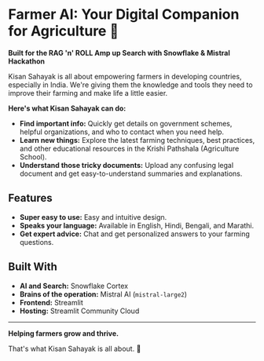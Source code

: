 # Farmer AI: Your Digital Companion for Agriculture 🌾

**Built for the RAG 'n' ROLL Amp up Search with Snowflake & Mistral Hackathon**

Kisan Sahayak is all about empowering farmers in developing countries, especially in India. We're giving them the knowledge and tools they need to improve their farming and make life a little easier.

**Here's what Kisan Sahayak can do:**

- **Find important info:** Quickly get details on government schemes, helpful organizations, and who to contact when you need help.
- **Learn new things:** Explore the latest farming techniques, best practices, and other educational resources in the Krishi Pathshala (Agriculture School).
- **Understand those tricky documents:** Upload any confusing legal document and get easy-to-understand summaries and explanations.

## Features

- **Super easy to use:** Easy and intuitive design.
- **Speaks your language:** Available in English, Hindi, Bengali, and Marathi.
- **Get expert advice:** Chat and get personalized answers to your farming questions.

## Built With

- **AI and Search:** Snowflake Cortex
- **Brains of the operation:** Mistral AI (`mistral-large2`)
- **Frontend:** Streamlit
- **Hosting:** Streamlit Community Cloud

---

**Helping farmers grow and thrive.**

That's what Kisan Sahayak is all about. 🌱
